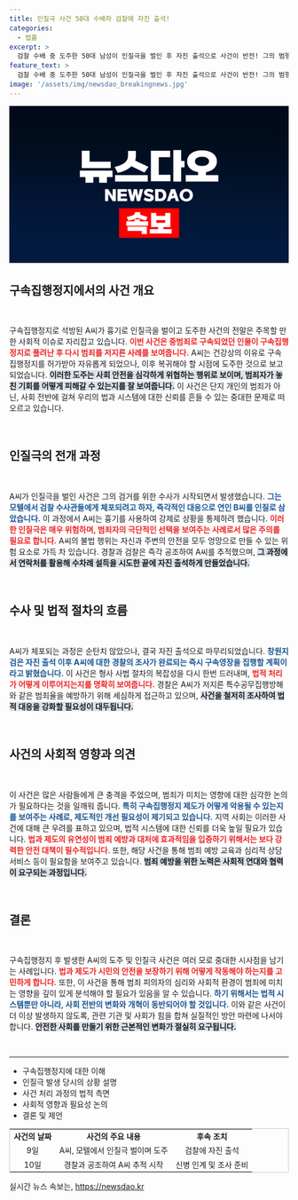 ```yaml
---
title: 인질극 사건 50대 수배자 검찰에 자진 출석!
categories:
  - 법률
excerpt: >
  검찰 수배 중 도주한 50대 남성이 인질극을 벌인 후 자진 출석으로 사건이 반전! 그의 범행과 이후 상황에 대한 모든 실체를 공개합니다. 클릭해 보세요!
feature_text: >
  검찰 수배 중 도주한 50대 남성이 인질극을 벌인 후 자진 출석으로 사건이 반전! 그의 범행과 이후 상황에 대한 모든 실체를 공개합니다. 클릭해 보세요!
image: '/assets/img/newsdao_breakingnews.jpg'
---
```


<p><img src="/assets/img/newsdao_breakingnews.jpg" alt="koreaapp 속보" /></p>

<h2 data-ke-size="size26">구속집행정지에서의 사건 개요</h2>

<p data-ke-size="size16">&nbsp;</p>

<p>구속집행정지로 석방된 A씨가 흉기로 인질극을 벌이고 도주한 사건의 전말은 주목할 만한 사회적 이슈로 자리잡고 있습니다. <b><span style="color: #ee2323;">이번 사건은 중범죄로 구속되었던 인물이 구속집행정지로 풀려난 후 다시 범죄를 저지른 사례를 보여줍니다.</span></b> A씨는 건강상의 이유로 구속집행정지를 허가받아 자유롭게 되었으나, 이후 복귀해야 할 시점에 도주한 것으로 보고되었습니다. <b><span style="background-color: #21538527;">이러한 도주는 사회 안전을 심각하게 위협하는 행위로 보이며, 범죄자가 놓친 기회를 어떻게 피해갈 수 있는지를 잘 보여줍니다.</span></b> 이 사건은 단지 개인의 범죄가 아닌, 사회 전반에 걸쳐 우리의 법과 시스템에 대한 신뢰를 흔들 수 있는 중대한 문제로 떠오르고 있습니다. </p>

<p data-ke-size="size16">&nbsp;</p>

<h2 data-ke-size="size26">인질극의 전개 과정</h2>

<p data-ke-size="size16">&nbsp;</p>

<p>A씨가 인질극을 벌인 사건은 그의 검거를 위한 수사가 시작되면서 발생했습니다. <b><span style="color: #1a5490;">그는 모텔에서 검찰 수사관들에게 체포되려고 하자, 즉각적인 대응으로 연인 B씨를 인질로 삼았습니다.</span></b> 이 과정에서 A씨는 흉기를 사용하여 강제로 상황을 통제하려 했습니다. <b><span style="color: #ee2323;">이러한 인질극은 매우 위험하며, 범죄자의 극단적인 선택을 보여주는 사례로서 많은 주의를 필요로 합니다.</span></b> A씨의 불법 행위는 자신과 주변의 안전을 모두 엉망으로 만들 수 있는 위험 요소로 가득 차 있습니다. 경찰과 검찰은 즉각 공조하여 A씨를 추적했으며, <b><span style="background-color: #21538527;">그 과정에서 연락처를 활용해 수차례 설득을 시도한 끝에 자진 출석하게 만들었습니다.</span></b></p>

<p data-ke-size="size16">&nbsp;</p>

<h2 data-ke-size="size26">수사 및 법적 절차의 흐름</h2>

<p data-ke-size="size16">&nbsp;</p>

<p>A씨가 체포되는 과정은 순탄치 않았으나, 결국 자진 출석으로 마무리되었습니다. <b><span style="color: #1a5490;">창원지검은 자진 출석 이후 A씨에 대한 경찰의 조사가 완료되는 즉시 구속영장을 집행할 계획이라고 밝혔습니다.</span></b> 이 사건은 형사 사법 절차의 복잡성을 다시 한번 드러내며, <b><span style="color: #ee2323;">법적 처리가 어떻게 이루어지는지를 명확히 보여줍니다.</span></b> 경찰은 A씨가 저지른 특수공무집행방해와 같은 범죄율을 예방하기 위해 세심하게 접근하고 있으며, <b><span style="background-color: #21538527;">사건을 철저히 조사하여 법적 대응을 강화할 필요성이 대두됩니다.</span></b></p>

<p data-ke-size="size16">&nbsp;</p>

<h2 data-ke-size="size26">사건의 사회적 영향과 의견</h2>

<p data-ke-size="size16">&nbsp;</p>

<p>이 사건은 많은 사람들에게 큰 충격을 주었으며, 범죄가 미치는 영향에 대한 심각한 논의가 필요하다는 것을 일깨워 줍니다. <b><span style="color: #1a5490;">특히 구속집행정지 제도가 어떻게 악용될 수 있는지를 보여주는 사례로, 제도적인 개선 필요성이 제기되고 있습니다.</span></b> 지역 사회는 이러한 사건에 대해 큰 우려를 표하고 있으며, 법적 시스템에 대한 신뢰를 더욱 높일 필요가 있습니다. <b><span style="color: #ee2323;">법과 제도의 유연성이 범죄 예방과 대처에 효과적임을 입증하기 위해서는 보다 강력한 안전 대책이 필수적입니다.</span></b> 또한, 해당 사건을 통해 범죄 예방 교육과 심리적 상담 서비스 등이 필요함을 보여주고 있습니다. <b><span style="background-color: #21538527;">범죄 예방을 위한 노력은 사회적 연대와 협력이 요구되는 과정입니다.</span></b></p>

<p data-ke-size="size16">&nbsp;</p>

<h2 data-ke-size="size26">결론</h2>

<p data-ke-size="size16">&nbsp;</p>

<p>구속집행정지 후 발생한 A씨의 도주 및 인질극 사건은 여러 모로 중대한 시사점을 남기는 사례입니다. <b><span style="color: #ee2323;">법과 제도가 시민의 안전을 보장하기 위해 어떻게 작동해야 하는지를 고민하게 합니다.</span></b> 또한, 이 사건을 통해 범죄 피의자의 심리와 사회적 환경이 범죄에 미치는 영향을 깊이 있게 분석해야 할 필요가 있음을 알 수 있습니다. <b><span style="color: #1a5490;">하기 위해서는 법적 시스템뿐만 아니라, 사회 전반의 변화와 개혁이 동반되어야 할 것입니다.</span></b> 이와 같은 사건이 더 이상 발생하지 않도록, 관련 기관 및 사회가 힘을 합쳐 실질적인 방안 마련에 나서야 합니다. <b><span style="background-color: #21538527;">안전한 사회를 만들기 위한 근본적인 변화가 절실히 요구됩니다.</span></b></p>

<p data-ke-size="size16">&nbsp;</p>

<hr>

<ul>
  <li>구속집행정지에 대한 이해</li>
  <li>인질극 발생 당시의 상황 설명</li>
  <li>사건 처리 과정의 법적 측면</li>
  <li>사회적 영향과 필요성 논의</li>
  <li>결론 및 제언</li>
</ul>

<table style="width: 100%; border-collapse: collapse; border: 1px solid #ccc;">
  <tr>
    <td style="text-align: center; height: 17px;"><b>사건의 날짜</b></td>
    <td style="text-align: center; height: 17px;"><b>사건의 주요 내용</b></td>
    <td style="text-align: center; height: 17px;"><b>후속 조치</b></td>
  </tr>
  <tr>
    <td style="text-align: center; height: 17px;">9일</td>
    <td style="text-align: center; height: 17px;">A씨, 모텔에서 인질극 벌이며 도주</td>
    <td style="text-align: center; height: 17px;">검찰에 자진 출석</td>
  </tr>
  <tr>
    <td style="text-align: center; height: 17px;">10일</td>
    <td style="text-align: center; height: 17px;">경찰과 공조하여 A씨 추적 시작</td>
    <td style="text-align: center; height: 17px;">신병 인계 및 조사 준비</td>
  </tr>
</table>
실시간 뉴스 속보는, <a href="https://newsdao.kr" rel="dofollow">https://newsdao.kr</a>


